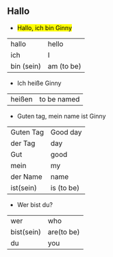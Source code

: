 ## Hallo 
+ <mark>Hallo, ich bin Ginny </mark><br>

|             |             |
| ----------- | ----------- |
| hallo       | hello       |
| ich         | I           |
| bin (sein)  | am (to be)  |

+ Ich heiße Ginny <br>

|             |             |
| ----------- | ----------- |
| heißen      | to be named |

+ Guten tag, mein name ist Ginny

|             |             |
| ----------- | ----------- |
| Guten Tag   | Good day    |
| der Tag     | day         |
| Gut         | good        |
| mein        | my          |
| der Name    | name        |
| ist(sein)   | is (to be)  |

+ Wer bist du?

|             |             |
| ----------- | ----------- |
| wer         | who         |
| bist(sein)  | are(to be)  |
| du          | you         |
